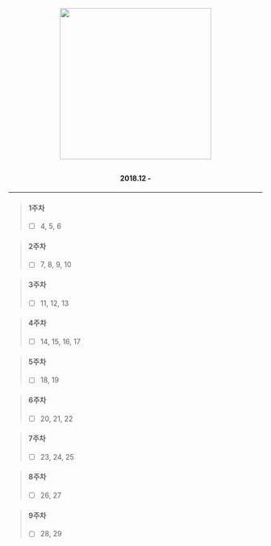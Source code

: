 <p align="center">
<img src="https://user-images.githubusercontent.com/35065894/49784343-4b7d7100-fd60-11e8-9577-214d2b1da73b.jpg" width="300"  />
</p>
   <h2 align="center"></h2>
   <h4 align="center">2018.12 - </h2>
   
---  

> #### 1주차  
> - [ ] 4, 5, 6

> #### 2주차  
> - [ ] 7, 8, 9, 10

> #### 3주차  
> - [ ] 11, 12, 13

> #### 4주차  
> - [ ] 14, 15, 16, 17

> #### 5주차  
> - [ ] 18, 19

> #### 6주차  
> - [ ] 20, 21, 22

> #### 7주차  
> - [ ] 23, 24, 25

> #### 8주차  
> - [ ] 26, 27

> #### 9주차  
> - [ ] 28, 29
